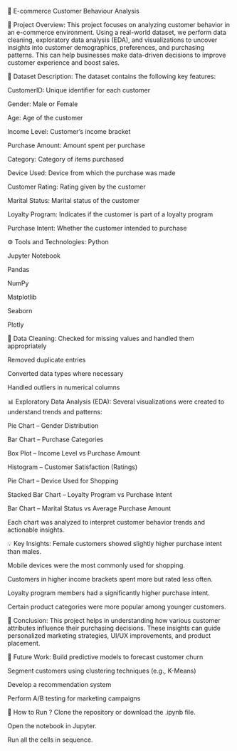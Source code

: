 🛒 E-commerce Customer Behaviour Analysis

📑 Project Overview:
This project focuses on analyzing customer behavior in an e-commerce environment. Using a real-world dataset, we perform data cleaning, exploratory data analysis (EDA), and visualizations to uncover insights into customer demographics, preferences, and purchasing patterns. This can help businesses make data-driven decisions to improve customer experience and boost sales.

📂 Dataset Description:
The dataset contains the following key features:

CustomerID: Unique identifier for each customer

Gender: Male or Female

Age: Age of the customer

Income Level: Customer’s income bracket

Purchase Amount: Amount spent per purchase

Category: Category of items purchased

Device Used: Device from which the purchase was made

Customer Rating: Rating given by the customer

Marital Status: Marital status of the customer

Loyalty Program: Indicates if the customer is part of a loyalty program

Purchase Intent: Whether the customer intended to purchase

⚙️ Tools and Technologies:
Python

Jupyter Notebook

Pandas

NumPy

Matplotlib

Seaborn

Plotly

🧹 Data Cleaning:
Checked for missing values and handled them appropriately

Removed duplicate entries

Converted data types where necessary

Handled outliers in numerical columns

📊 Exploratory Data Analysis (EDA):
Several visualizations were created to understand trends and patterns:

Pie Chart – Gender Distribution

Bar Chart – Purchase Categories

Box Plot – Income Level vs Purchase Amount

Histogram – Customer Satisfaction (Ratings)

Pie Chart – Device Used for Shopping

Stacked Bar Chart – Loyalty Program vs Purchase Intent

Bar Chart – Marital Status vs Average Purchase Amount

Each chart was analyzed to interpret customer behavior trends and actionable insights.

💡 Key Insights:
Female customers showed slightly higher purchase intent than males.

Mobile devices were the most commonly used for shopping.

Customers in higher income brackets spent more but rated less often.

Loyalty program members had a significantly higher purchase intent.

Certain product categories were more popular among younger customers.

🧠 Conclusion:
This project helps in understanding how various customer attributes influence their purchasing decisions. These insights can guide personalized marketing strategies, UI/UX improvements, and product placement.

🚀 Future Work:
Build predictive models to forecast customer churn

Segment customers using clustering techniques (e.g., K-Means)

Develop a recommendation system

Perform A/B testing for marketing campaigns

📁 How to Run ?
Clone the repository or download the .ipynb file.

Open the notebook in Jupyter.

Run all the cells in sequence.
